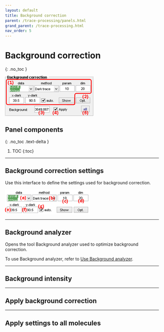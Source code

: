 ```yaml
---
layout: default
title: Background correction
parent: /trace-processing/panels.html
grand_parent: /trace-processing.html
nav_order: 5
---
```


# Background correction
{: .no_toc }

<a href="../../assets/images/gui/TP-panel-bg.png"><img src="../../assets/images/gui/TP-panel-bg.png" style="max-width: 290px;"/></a>

## Panel components
{: .no_toc .text-delta }

1. TOC
{:toc}


---

## Background correction settings

Use this interface to define the settings used for background correction.

<a href="../../assets/images/gui/TP-panel-bg-param.png"><img src="../../assets/images/gui/TP-panel-bg-param.png" style="max-width: 278px;"/></a>


---

## Background analyzer

Opens the tool Background analyzer used to optimize background correction.

To use Background analyzer, refer to 
[Use Background analyzer](../functionalities/use-background-analyzer.html).


---

## Background intensity


---

## Apply background correction


---

## Apply settings to all molecules





